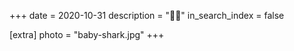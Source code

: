 +++
date = 2020-10-31
description = "👶🦈"
in_search_index = false

[extra]
photo = "baby-shark.jpg"
+++
